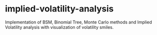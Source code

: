 # implied-volatility-analysis
Implementation of BSM, Binomial Tree, Monte Carlo methods and Implied Volatility analysis with visualization of volatility smiles.
